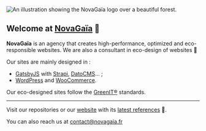 ![An illustration showing the NovaGaïa logo over a beautiful forest.](https://github.com/NovaGaia/.github/blob/main/profile/cover.png)

## Welcome at [NovaGaïa](https://novagaia.fr/) 👋

**NovaGaïa** is an agency that creates high-performance, optimized and eco-responsible websites. We are also a consultant in eco-design of websites 🌱

Our sites are mainly designed in :

- [GatsbyJS](https://www.gatsbyjs.com/) with [Strapi](https://strapi.io/), [DatoCMS](https://www.datocms.com)... ;
- [WordPress](https://wordpress.org/) and [WooCommerce](https://woocommerce.com).

Our eco-designed sites follow the [GreenIT®](https://www.greenit.fr) standards.

---

Visit our repositories or our [website](https://novagaia.fr/) with its [latest references](https://novagaia.fr/references/) 🚀.

You can also reach us at [contact@novagaia.fr](mailto:contact@novagaia.fr)

